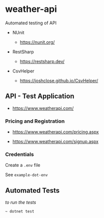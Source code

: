 # weather-api

Automated testing of API

- NUnit

  - https://nunit.org/

- RestSharp

  - https://restsharp.dev/

- CsvHelper

  - https://joshclose.github.io/CsvHelper/

## API - Test Application

- https://www.weatherapi.com/

### Pricing and Registration

- https://www.weatherapi.com/pricing.aspx

- https://www.weatherapi.com/signup.aspx

### Credentials

Create a `.env` file

See `example-dot-env`

## Automated Tests

_to run the tests_

```
~ dotnet test
```
